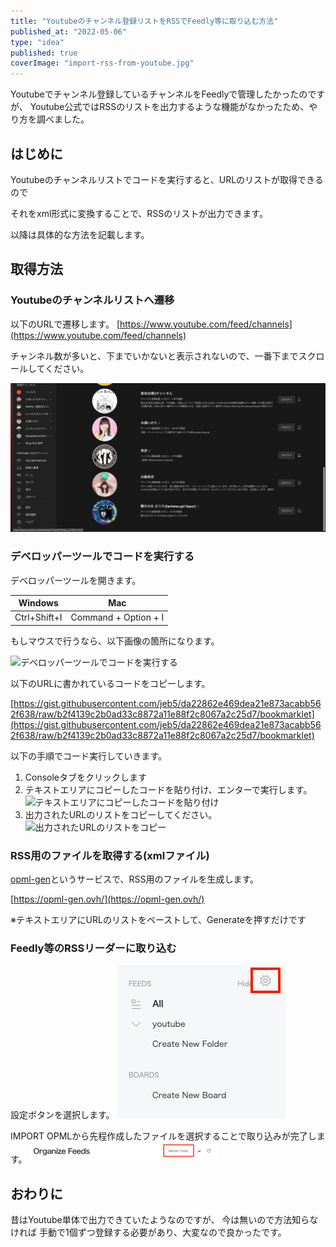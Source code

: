 ```yaml
---
title: "Youtubeのチャンネル登録リストをRSSでFeedly等に取り込む方法"
published_at: "2022-05-06"
type: "idea"
published: true
coverImage: "import-rss-from-youtube.jpg"
---
```


Youtubeでチャンネル登録しているチャンネルをFeedlyで管理したかったのですが、 Youtube公式ではRSSのリストを出力するような機能がなかったため、やり方を調べました。

## はじめに

Youtubeのチャンネルリストでコードを実行すると、URLのリストが取得できるので

それをxml形式に変換することで、RSSのリストが出力できます。

以降は具体的な方法を記載します。

## 取得方法

### Youtubeのチャンネルリストへ遷移

以下のURLで遷移します。 [https://www.youtube.com/feed/channels](https://www.youtube.com/feed/channels)

チャンネル数が多いと、下までいかないと表示されないので、一番下までスクロールしてください。

![Youtubeのチャンネルリストへ遷移](/images/Youtubeのチャンネルリストへ遷移.jpg)

### デベロッパーツールでコードを実行する

デベロッパーツールを開きます。

| Windows | Mac |
| --- | --- |
| Ctrl+Shift+I | Command + Option + I |

もしマウスで行うなら、以下画像の箇所になります。

![デベロッパーツールでコードを実行する](/images/デベロッパーツールでコードを実行する.png)

以下のURLに書かれているコードをコピーします。

[https://gist.githubusercontent.com/jeb5/da22862e469dea21e873acabb562f638/raw/b2f4139c2b0ad33c8872a11e88f2c8067a2c25d7/bookmarklet](https://gist.githubusercontent.com/jeb5/da22862e469dea21e873acabb562f638/raw/b2f4139c2b0ad33c8872a11e88f2c8067a2c25d7/bookmarklet)

以下の手順でコード実行していきます。

1. Consoleタブをクリックします
2. テキストエリアにコピーしたコードを貼り付け、エンターで実行します。 ![テキストエリアにコピーしたコードを貼り付け](/images/テキストエリアにコピーしたコードを貼り付け.png)
3. 出力されたURLのリストをコピーしてください。 ![出力されたURLのリストをコピー](/images/出力されたURLのリストをコピー.jpg)

### RSS用のファイルを取得する(xmlファイル)

[opml-gen](https://opml-gen.ovh/)というサービスで、RSS用のファイルを生成します。

[https://opml-gen.ovh/](https://opml-gen.ovh/)

※テキストエリアにURLのリストをペーストして、Generateを押すだけです

### Feedly等のRSSリーダーに取り込む

設定ボタンを選択します。 ![Feedlyに取り込む1](/images/Feedlyに取り込む1.png)

IMPORT OPMLから先程作成したファイルを選択することで取り込みが完了します。 ![Feedlyに取り込む2](/images/Feedlyに取り込む2-300x33.png)

## おわりに

昔はYoutube単体で出力できていたようなのですが、 今は無いので方法知らなければ 手動で1個ずつ登録する必要があり、大変なので良かったです。

